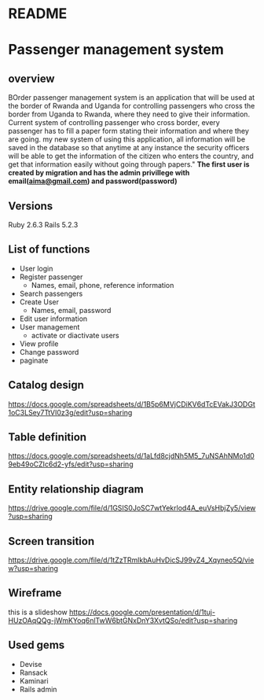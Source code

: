 # README
**Passenger management system**
===============================
## overview

BOrder passenger management system is an application that will be used at the border of Rwanda and Uganda for controlling passengers who cross the border from Uganda to Rwanda, where they need to give their information.
Current system of controlling passenger who cross border, every passenger has to fill a paper form stating their information and where they are going.
my new system of using this application, all information will be saved in the database so that anytime at any instance the
security officers will be able to get the information of the citizen who enters the country, and get that information easily without going through papers."
**The first user is created by migration and has the admin privillege with email(aima@gmail.com) and password(password)**						

## Versions
Ruby 2.6.3
Rails 5.2.3

## List of functions
* User login
* Register passenger
    * Names, email, phone, reference information
* Search passengers
* Create User
    * Names, email, password
* Edit user information
* User management
    * activate or diactivate users
* View profile
* Change password
* paginate

## Catalog design
https://docs.google.com/spreadsheets/d/1B5p6MVjCDiKV6dTcEVakJ3ODGt1oC3LSey7TtVI0z3g/edit?usp=sharing

## Table definition
https://docs.google.com/spreadsheets/d/1aLfd8cjdNh5M5_7uNSAhNMo1d09eb49oCZIc6d2-yfs/edit?usp=sharing

## Entity relationship diagram
https://drive.google.com/file/d/1GSIS0JoSC7wtYekrlod4A_euVsHbjZy5/view?usp=sharing

## Screen transition
https://drive.google.com/file/d/1tZzTRmlkbAuHvDicSJ99vZ4_Xqyneo5Q/view?usp=sharing

## Wireframe
this is a slideshow
https://docs.google.com/presentation/d/1tuj-HUzOAqQQg-jWmKYoq6nlTwW6btGNxDnY3XvtQSo/edit?usp=sharing

## Used gems
* Devise
* Ransack
* Kaminari
* Rails admin
